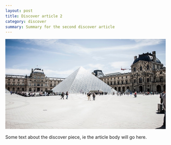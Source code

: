 ```yaml
---
layout: post
title: Discover article 2
category: discover
summary: Summary for the second discover article
---
```


<div class="figure">
	<img src="/images/3.jpg" alt="An example discover" />
</div>

Some text about the discover piece, ie the article body will go here. 